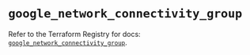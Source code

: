 # `google_network_connectivity_group`

Refer to the Terraform Registry for docs: [`google_network_connectivity_group`](https://registry.terraform.io/providers/hashicorp/google/6.28.0/docs/resources/network_connectivity_group).
